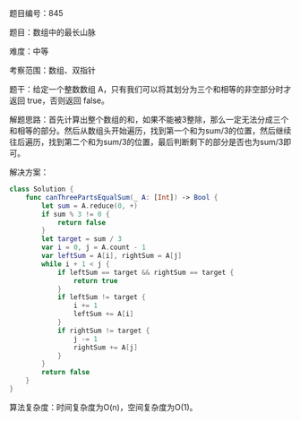 题目编号：845

题目：数组中的最长山脉

难度：中等

考察范围：数组、双指针

题干：给定一个整数数组 A，只有我们可以将其划分为三个和相等的非空部分时才返回 true，否则返回 false。

解题思路：首先计算出整个数组的和，如果不能被3整除，那么一定无法分成三个和相等的部分。然后从数组头开始遍历，找到第一个和为sum/3的位置，然后继续往后遍历，找到第二个和为sum/3的位置，最后判断剩下的部分是否也为sum/3即可。

解决方案：

```swift
class Solution {
    func canThreePartsEqualSum(_ A: [Int]) -> Bool {
        let sum = A.reduce(0, +)
        if sum % 3 != 0 {
            return false
        }
        let target = sum / 3
        var i = 0, j = A.count - 1
        var leftSum = A[i], rightSum = A[j]
        while i + 1 < j {
            if leftSum == target && rightSum == target {
                return true
            }
            if leftSum != target {
                i += 1
                leftSum += A[i]
            }
            if rightSum != target {
                j -= 1
                rightSum += A[j]
            }
        }
        return false
    }
}
```

算法复杂度：时间复杂度为O(n)，空间复杂度为O(1)。